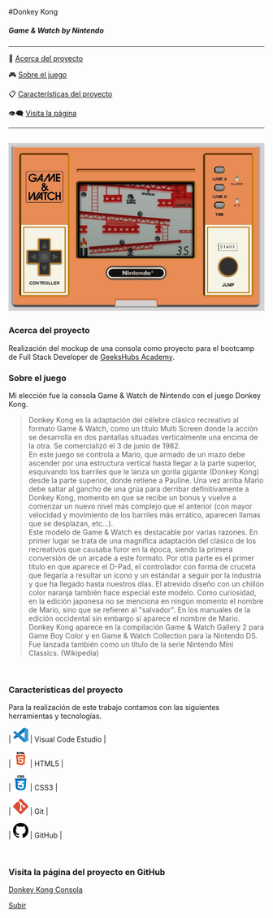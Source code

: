 <a name="top"></a>
#Donkey Kong 
##### Game & Watch by Nintendo

-----------------

:speech_balloon: [Acerca del proyecto](#id1)    

:video_game: [Sobre el juego](#id2)

:clipboard: [Características del proyecto](#id3)

:eye_speech_bubble: [Visita la página](#id4)

--------------

![Captura](images/DonkeyKong.JPG)
--------------------------

<a name="id1"></a>
### Acerca del proyecto 

Realización del mockup de una consola como proyecto para el bootcamp de Full Stack Developer de [GeeksHubs Academy](https://bootcamp.geekshubsacademy.com/).



<a name="id2"></a>
### Sobre el juego

Mi elección fue la consola Game & Watch de Nintendo con el juego Donkey Kong.

>Donkey Kong es la adaptación del célebre clásico recreativo al formato Game & Watch, como un título Multi Screen donde la acción se desarrolla en dos pantallas situadas verticalmente una encima de la otra. Se comercializó el 3 de junio de 1982.<br>
En este juego se controla a Mario, que armado de un mazo debe ascender por una estructura vertical hasta llegar a la parte superior, esquivando los barriles que le lanza un gorila gigante (Donkey Kong) desde la parte superior, donde retiene a Pauline. Una vez arriba Mario debe saltar al gancho de una grúa para derribar definitivamente a Donkey Kong, momento en que se recibe un bonus y vuelve a comenzar un nuevo nivel más complejo que el anterior (con mayor velocidad y movimiento de los barriles más errático, aparecen llamas que se desplazan, etc...).<br>
Este modelo de Game & Watch es destacable por varias razones. En primer lugar se trata de una magnífica adaptación del clásico de los recreativos que causaba furor en la época, siendo la primera conversión de un arcade a este formato. Por otra parte es el primer título en que aparece el D-Pad, el controlador con forma de cruceta que llegaría a resultar un icono y un estándar a seguir por la industria y que ha llegado hasta nuestros días. El atrevido diseño con un chillón color naranja también hace especial este modelo. Como curiosidad, en la edición japonesa no se menciona en ningún momento el nombre de Mario, sino que se refieren al "salvador". En los manuales de la edición occidental sin embargo sí aparece el nombre de Mario. <br>
Donkey Kong aparece en la compilación Game & Watch Gallery 2 para Game Boy Color y en Game & Watch Collection para la Nintendo DS. Fue lanzada también como un título de la serie Nintendo Mini Classics. (Wikipedia)
<br>

<a name="id3"></a>
### Características del proyecto

Para la realización de este trabajo contamos con las siguientes herramientas y tecnologías.

| <img src="images/logovisual.png" alt="Visual" width="30"/> | Visual Code Estudio |

| <img src="images/html.png" alt="HTML5" width="30"/> | HTML5 |

| <img src="images/css.png" alt="CSS3" width="30"/> | CSS3 | 

| <img src="images/git4.png" alt="Git" width="30"/> | Git |

| <img src="images/github2.png" alt="GitHub" width="30"/> | GitHub | 

<br>

<a name="id4"></a>
### Visita la página del proyecto en GitHub

[Donkey Kong Consola](https://mlfernandez.github.io/Game_DonkeyKong/)

[Subir](#top)



